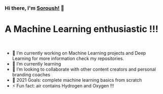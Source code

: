 ### Hi there, I'm [Soroush!](https://soroushghaderi.github.io/) 👋

# A Machine Learning enthusiastic !!!

<br />

- 🔭 I’m currently working on Machine Learning projects and Deep Learning for more information check my repositories.
- 🌱 I’m currently learning
- 👯 I’m looking to collaborate with other content creators and personal branding coaches
- 🥅 2021 Goals: complete machine learning basics  from scratch
- ⚡ Fun fact: air contains Hydrogen and Oxygen !!!
